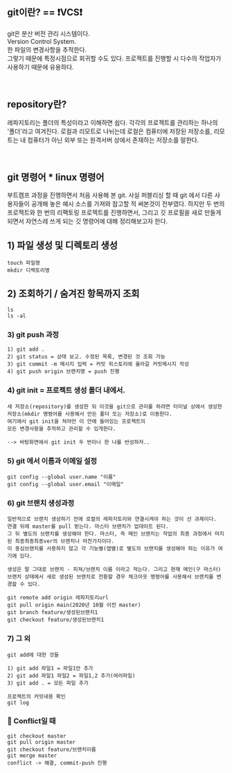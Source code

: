 ## git이란? == ❗️VCS❗️
git은 분산 버전 관리 시스템이다. <br /> Version Control System. <br /> 한 파일의 변경사항을 추적한다. <br /> 그렇기 때문에 특정시점으로 회귀할 수도 있다. 프로젝트를 진행할 시 다수의 작업자가 사용하기 때문에 유용하다.

<br />

## repository란?
레파지토리는 폴더의 특성이라고 이해하면 쉽다. 각각의 프로젝트를 관리하는 하나의 '폴더'라고 여겨진다. 로컬과 리모트로 나뉘는데 로컬은 컴퓨터에 저장된 저장소를, 리모트는 내 컴퓨터가 아닌 외부 또는 원격서버 상에서 존재하는 저장소를 말한다.

<br />

## git 명령어 * linux 명령어
부트캠프 과정을 진행하면서 처음 사용해 본 git. 사실 퍼블리싱 할 때 git 에서 다른 사용자들이 공개해 놓은 예시 소스를 가져와 참고할 적 써본것이 전부였다. 하지만 두 번의 프로젝트와 한 번의 리팩토링 프로젝트를 진행하면서, 그리고 깃 프로필을 새로 만들게 되면서 자연스레 쓰게 되는 깃 명령어에 대해 정리해보고자 한다.
<br />

## 1) 파일 생성 및 디렉토리 생성
```
touch 파일명
mkdir 디렉토리명
```
## 2) 조회하기 / 숨겨진 항목까지 조회
```
ls
ls -al
```
### 3) git push 과정
```
1) git add .
2) git status = 상태 보고. 수정된 목록, 변경된 것 조회 가능
3) git commit -m 메시지 입력 = 커밋 히스토리에 올라갈 커밋메시지 작성
4) git push origin 브랜치명 = push 진행
```

### 4) git init = 프로젝트 생성 폴더 내에서.
```
새 저장소(repository)를 생성한 뒤 이것을 git으로 관리를 하려면 터미널 상에서 생성한 저장소(mkdir 명령어를 사용해서 만든 폴더 또는 저장소)로 이동한다. 
여기에서 git init을 쳐야만 이 안에 들어있는 프로젝트의 
모든 변경사항을 추적하고 관리할 수 있게한다.

--> 바탕화면에서 git init 두 번이나 한 나를 반성하자..

```

### 5) git 에서 이름과 이메일 설정
```
git config --global user.name "이름"
git config --global user.email "이메일"
```
### 6) git 브랜치 생성과정
```
일반적으로 브랜치 생성하기 전에 로컬의 레파지토리와 연결시켜야 하는 것이 선 과제이다.
연결 뒤에 master를 pull 받는다. 마스터 브랜치가 업데이트 된다. 
그 뒤 별도의 브랜치를 생성해야 한다. 마스터, 즉 메인 브랜치는 작업의 최종 과정에서 머지된 최종최종최종ver의 브랜치나 마찬가지이다. 
이 중심브랜치를 사용하지 않고 각 기능별(앱별)로 별도의 브랜치를 생성해야 하는 이유가 여기에 있다.

생성은 말 그대로 브랜치 - 피쳐/브랜치 이름 이라고 적는다. 그리고 현재 메인(구 마스터)브랜치 상태에서 새로 생성된 브랜치로 전환할 경우 체크아웃 명령어를 사용해서 브랜치를 변경할 수 있다.

git remote add origin 레파지토리url
git pull origin main(2020년 10월 이전 master)
git branch feature/생성된브랜치1
git checkout feature/생성된브랜치1
```
### 7) 그 외
```
git add에 대한 것들

1) git add 파일1 = 파일1만 추가
2) git add 파일1 파일2 = 파일1,2 추가(여러파일)
3) git add . = 모든 파일 추가

프로젝트의 커밋내용 확인
git log
```

### 🧐 Conflict일 때
```
git checkout master
git pull origin master
git checkout feature/브랜치이름
git merge master
conflict -> 해결, commit-push 진행
```
